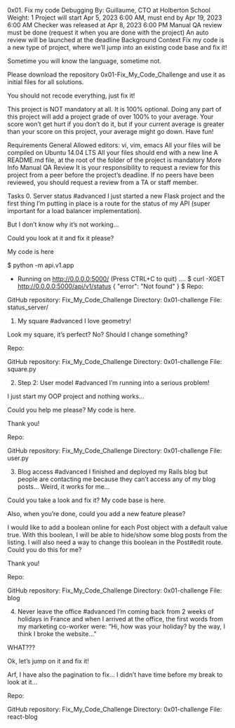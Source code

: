 0x01. Fix my code
Debugging
 By: Guillaume, CTO at Holberton School
 Weight: 1
 Project will start Apr 5, 2023 6:00 AM, must end by Apr 19, 2023 6:00 AM
 Checker was released at Apr 8, 2023 6:00 PM
 Manual QA review must be done (request it when you are done with the project)
 An auto review will be launched at the deadline
Background Context
Fix my code is a new type of project, where we’ll jump into an existing code base and fix it!

Sometime you will know the language, sometime not.

Please download the repository 0x01-Fix_My_Code_Challenge and use it as initial files for all solutions.

You should not recode everything, just fix it!

This project is NOT mandatory at all. It is 100% optional. Doing any part of this project will add a project grade of over 100% to your average. Your score won’t get hurt if you don’t do it, but if your current average is greater than your score on this project, your average might go down. Have fun!

Requirements
General
Allowed editors: vi, vim, emacs
All your files will be compiled on Ubuntu 14.04 LTS
All your files should end with a new line
A README.md file, at the root of the folder of the project is mandatory
More Info
Manual QA Review
It is your responsibility to request a review for this project from a peer before the project’s deadline. If no peers have been reviewed, you should request a review from a TA or staff member.

Tasks
0. Server status
#advanced
I just started a new Flask project and the first thing I’m putting in place is a route for the status of my API (super important for a load balancer implementation).

But I don’t know why it’s not working…

Could you look at it and fix it please?

My code is here

$ python -m api.v1.app 
 * Running on http://0.0.0.0:5000/ (Press CTRL+C to quit)
....
$ curl -XGET http://0.0.0.0:5000/api/v1/status
{
  "error": "Not found"
}
$
Repo:

GitHub repository: Fix_My_Code_Challenge
Directory: 0x01-challenge
File: status_server/
  
1. My square
#advanced
I love geometry!

Look my square, it’s perfect? No? Should I change something?

Repo:

GitHub repository: Fix_My_Code_Challenge
Directory: 0x01-challenge
File: square.py
  
2. Step 2: User model
#advanced
I’m running into a serious problem!

I just start my OOP project and nothing works…

Could you help me please? My code is here.

Thank you!

Repo:

GitHub repository: Fix_My_Code_Challenge
Directory: 0x01-challenge
File: user.py
  
3. Blog access
#advanced
I finished and deployed my Rails blog but people are contacting me because they can’t access any of my blog posts… Weird, it works for me…

Could you take a look and fix it? My code base is here.

Also, when you’re done, could you add a new feature please?

I would like to add a boolean online for each Post object with a default value true. With this boolean, I will be able to hide/show some blog posts from the listing. I will also need a way to change this boolean in the Post#edit route. Could you do this for me?

Thank you!

Repo:

GitHub repository: Fix_My_Code_Challenge
Directory: 0x01-challenge
File: blog
 
4. Never leave the office
#advanced
I’m coming back from 2 weeks of holidays in France and when I arrived at the office, the first words from my marketing co-worker were: “Hi, how was your holiday? by the way, I think I broke the website…”

WHAT???

Ok, let’s jump on it and fix it!

Arf, I have also the pagination to fix… I didn’t have time before my break to look at it…

Repo:

GitHub repository: Fix_My_Code_Challenge
Directory: 0x01-challenge
File: react-blog
 
